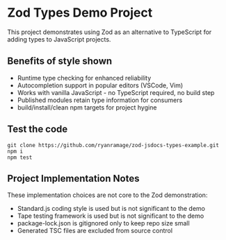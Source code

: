 # Zod Types Demo Project

This project demonstrates using Zod as an alternative to TypeScript for adding types to JavaScript projects.

## Benefits of style shown
* Runtime type checking for enhanced reliability
* Autocompletion support in popular editors (VSCode, Vim)
* Works with vanilla JavaScript - no TypeScript required, no build step
* Published modules retain type information for consumers
* build/install/clean npm targets for project hygine

## Test the code
```
git clone https://github.com/ryanramage/zod-jsdocs-types-example.git
npm i
npm test
```

## Project Implementation Notes
These implementation choices are not core to the Zod demonstration:
* Standard.js coding style is used but is not significant to the demo
* Tape testing framework is used but is not significant to the demo
* package-lock.json is gitignored only to keep repo size small
* Generated TSC files are excluded from source control


